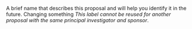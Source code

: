 A brief name that describes this proposal and will help you identify it in the future.  Changing something  *This label cannot be reused for another proposal with the same principal investigator and sponsor*.
